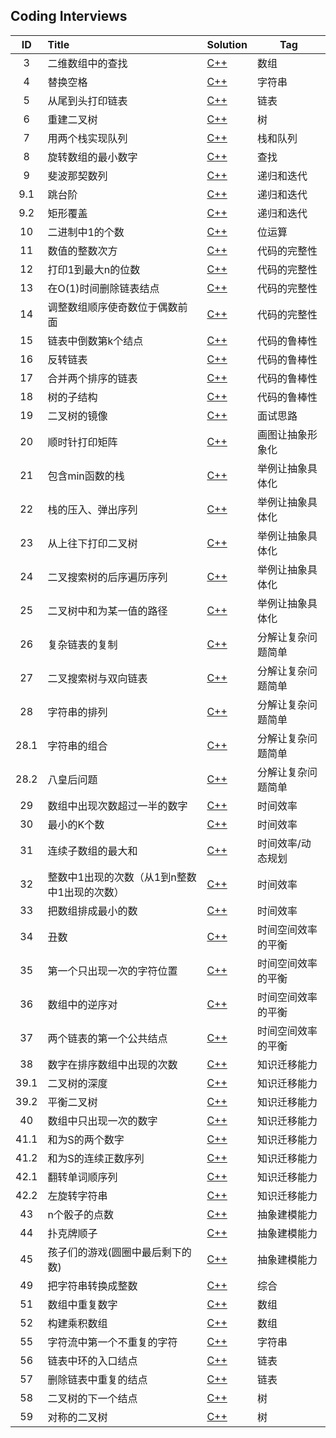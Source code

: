 ## Coding Interviews

| ID | Title | Solution  | Tag |
|:---:|:---|---|---|
|3|二维数组中的查找|[C++](./Solution/03/find.cpp)|数组|
|4|替换空格|[C++](./Solution/04/replaceSpace.cpp)|字符串|
|5|从尾到头打印链表|[C++](./Solution/05/printListFromTailToHead.cpp)|链表|
|6|重建二叉树|[C++](./Solution/06/reConstructBinaryTree.cpp)|树|
|7|用两个栈实现队列|[C++](./Solution/07/queueWithTwoStacks.cpp)|栈和队列|
|8|旋转数组的最小数字|[C++](./Solution/08/minNumberInRotateArray.cpp)| 查找|
|9|斐波那契数列|[C++](./Solution/09/Fibonacci.cpp)|递归和迭代|
|9.1|跳台阶|[C++](./Solution/09/jumpFloor.cpp)|递归和迭代|
|9.2|矩形覆盖|[C++](./Solution/09/rectCover.cpp)|递归和迭代|
|10|二进制中1的个数|[C++](./Solution/10/numberOf1.cpp)|位运算|
|11|数值的整数次方|[C++](./Solution/11/power.cpp)|代码的完整性|
|12|打印1到最大n的位数|[C++](./Solution/12/print1ToMaxOfDigits.cpp)|代码的完整性|
|13|在O(1)时间删除链表结点|[C++](./Solution/13/deleteNode.cpp)|代码的完整性|
|14|调整数组顺序使奇数位于偶数前面|[C++](./Solution/14/reOrderArray.cpp)|代码的完整性|
|15|链表中倒数第k个结点|[C++](./Solution/15/findKthToTail.cpp)|代码的鲁棒性|
|16|反转链表|[C++](./Solution/16/reverseList.cpp)|代码的鲁棒性|
|17|合并两个排序的链表|[C++](./Solution/17/mergeList.cpp)|代码的鲁棒性|
|18|树的子结构|[C++](./Solution/18/hasSubtree.cpp)|代码的鲁棒性|
|19|二叉树的镜像|[C++](./Solution/19/mirror.cpp)|面试思路|
|20|顺时针打印矩阵|[C++](./Solution/20/printMatrix.cpp)|画图让抽象形象化|
|21|包含min函数的栈|[C++](./Solution/21/stackWithMin.cpp)|举例让抽象具体化|
|22|栈的压入、弹出序列|[C++](./Solution/22/isPopOrder.cpp)|举例让抽象具体化|
|23|从上往下打印二叉树|[C++](./Solution/23/printFromTopToBottom.cpp)|举例让抽象具体化|
|24|二叉搜索树的后序遍历序列|[C++](./Solution/24/verifySquenceOfBST.cpp)|举例让抽象具体化|
|25|二叉树中和为某一值的路径|[C++](./Solution/25/findPath.cpp)|举例让抽象具体化|
|26|复杂链表的复制|[C++](./Solution/26/clone.cpp)|分解让复杂问题简单|
|27|二叉搜索树与双向链表|[C++](./Solution/27/convert.cpp)|分解让复杂问题简单|
|28|字符串的排列|[C++](./Solution/28/permutation.cpp)|分解让复杂问题简单|
|28.1|字符串的组合|[C++](./Solution/28/combination.cpp)|分解让复杂问题简单|
|28.2|八皇后问题|[C++](./Solution/28/queueChess.cpp)|分解让复杂问题简单|
|29|数组中出现次数超过一半的数字|[C++](./Solution/29/moreThanHalfNum.cpp)|时间效率|
|30|最小的K个数|[C++](./Solution/30/getLeastNumbers.cpp)|时间效率|
|31|连续子数组的最大和|[C++](./Solution/31/greatestSumOfSubarrays.cpp)|时间效率/动态规划|[](http://)
|32|整数中1出现的次数（从1到n整数中1出现的次数）|[C++](./Solution/32/numberOf1Between1AndN.cpp)|时间效率|
|33|把数组排成最小的数|[C++](./Solution/33/printMinNumber.cpp)|时间效率|
|34|丑数|[C++](./Solution/34/getUglyNumber.cpp)|时间空间效率的平衡|
|35|第一个只出现一次的字符位置|[C++](./Solution/35/firstNotRepeatingChar.cpp)|时间空间效率的平衡|
|36|数组中的逆序对|[C++](./Solution/36/inversePairs.cpp)|时间空间效率的平衡|
|37|两个链表的第一个公共结点|[C++](./Solution/37/findFirstCommonNode.cpp)|时间空间效率的平衡|
|38|数字在排序数组中出现的次数|[C++](./Solution/38/getNumberOfK.cpp)|知识迁移能力|
|39.1|二叉树的深度|[C++](./Solution/39/treeDepth.cpp)|知识迁移能力|
|39.2|平衡二叉树|[C++](./Solution/39/isBalanced.cpp)|知识迁移能力|
|40|数组中只出现一次的数字|[C++](./Solution/40/findNumsAppearOnce.cpp)|知识迁移能力|
|41.1|和为S的两个数字|[C++](./Solution/41/findNumbersWithSum.cpp)|知识迁移能力|
|41.2|和为S的连续正数序列|[C++](./Solution/41/findContinuousSequence.cpp)|知识迁移能力|
|42.1|翻转单词顺序列|[C++](./Solution/42/reverseSentence.cpp)|知识迁移能力|
|42.2|左旋转字符串|[C++](./Solution/42/leftRotateString.cpp)|知识迁移能力|
|43|n个骰子的点数|[C++](./Solution/43/diceProbiluty.cpp)|抽象建模能力|
|44|扑克牌顺子|[C++](./Solution/44/IsContinuous.cpp)|抽象建模能力|
|45|孩子们的游戏(圆圈中最后剩下的数)|[C++](./Solution/45/lastRemaining.cpp)|抽象建模能力|
|49|把字符串转换成整数|[C++](./Solution/49/StrToInt.cpp)|综合|
|51|数组中重复数字|[C++](./Solution/51/duplicate.cpp)|数组|
|52|构建乘积数组|[C++](./Solution/52/multiply.cpp)|数组|
|55|字符流中第一个不重复的字符|[C++](./Solution/55/firstAppearingOnce.cpp)|字符串|
|56|链表中环的入口结点|[C++](./Solution/56/entryNodeOfLoop.cpp)|链表|
|57|删除链表中重复的结点|[C++](./Solution/57/deleteDuplication.cpp)|链表|
|58|二叉树的下一个结点|[C++](./Solution/58/getNext.cpp)|树|
|59|对称的二叉树|[C++](./Solution/59/isSymmetrical.cpp)|树|



